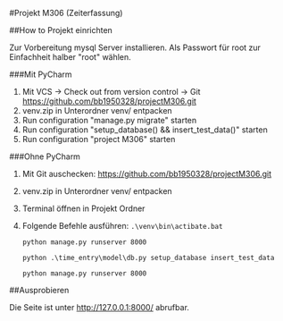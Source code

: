 #Projekt M306 (Zeiterfassung)

##How to Projekt einrichten

Zur Vorbereitung mysql Server installieren. Als Passwort für root zur Einfachheit halber "root" wählen.

###Mit PyCharm

1. Mit VCS -> Check out from version control -> Git
 <https://github.com/bb1950328/projectM306.git>
2. venv.zip in Unterordner venv/ entpacken
3. Run configuration "manage.py migrate" starten
2. Run configuration "setup_database() && insert_test_data()" starten
4. Run configuration "project M306" starten

###Ohne PyCharm

1. Mit Git auschecken: <https://github.com/bb1950328/projectM306.git>
2. venv.zip in Unterordner venv/ entpacken
3. Terminal öffnen in Projekt Ordner
4. Folgende Befehle ausführen: 
   `.\venv\bin\actibate.bat`
   
   `python manage.py runserver 8000`
   
   `python .\time_entry\model\db.py setup_database insert_test_data`
   
   `python manage.py runserver 8000`
   

##Ausprobieren

Die Seite ist unter <http://127.0.0.1:8000/> abrufbar.
